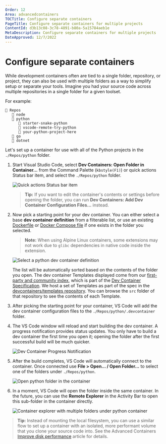 ```yaml
---
Order: 12
Area: advancedcontainers
TOCTitle: Configure separate containers
PageTitle: Configure separate containers for multiple projects
ContentId: d3b13c08-3c78-4891-b80a-5a15784aeb1e
MetaDescription: Configure separate containers for multiple projects
DateApproved: 12/7/2022
---
```

# Configure separate containers

While development containers often are tied to a single folder, repository, or project, they can also be used with multiple folders as a way to simplify setup or separate your tools. Imagine you had your source code across multiple repositories in a single folder for a given toolset.

For example:

```
📁 Repos
   📁 node
   📁 python
      📁 starter-snake-python
      📁 vscode-remote-try-python
      📁 your-python-project-here
   📁 go
   📁 dotnet
```

Let's set up a container for use with all of the Python projects in the `./Repos/python` folder.

1. Start Visual Studio Code, select **Dev Containers: Open Folder in Container...** from the Command Palette (`kbstyle(F1)`) or quick actions Status bar item, and select the `./Repos/python` folder.

    ![Quick actions Status bar item](images/configure-separate-containers/remote-dev-status-bar.png)

    > **Tip:** If you want to edit the container's contents or settings before opening the folder, you can run **Dev Containers: Add Dev Container Configuration Files...** instead.

2. Now pick a starting point for your dev container. You can either select a base **dev container definition** from a filterable list, or use an existing [Dockerfile](https://docs.docker.com/engine/reference/builder/) or [Docker Compose file](https://docs.docker.com/compose/compose-file/#compose-file-structure-and-examples) if one exists in the folder you selected.

    > **Note:** When using Alpine Linux containers, some extensions may not work due to `glibc` dependencies in native code inside the extension.

    ![Select a python dev container definition](images/configure-separate-containers/select-dev-container-def-python.png)

    The list will be automatically sorted based on the contents of the folder you open. The dev container Templates displayed come from our [first-party and community index](https://containers.dev/templates), which is part of the [Dev Container Specification](https://containers.dev/). We host a set of Templates as part of the spec in the [devcontainers/templates repository](https://github.com/devcontainers/templates). You can browse the `src` folder of that repository to see the contents of each Template.

3. After picking the starting point for your container, VS Code will add the dev container configuration files to the `./Repos/python/.devcontainer` folder.

4. The VS Code window will reload and start building the dev container. A progress notification provides status updates. You only have to build a dev container the first time you open it; opening the folder after the first successful build will be much quicker.

    ![Dev Container Progress Notification](images/configure-separate-containers/dev-container-progress.png)

5. After the build completes, VS Code will automatically connect to the container. Once connected use **File > Open... / Open Folder...** to select one of the folders under `./Repos/python`.

    ![Open python folder in the container](images/configure-separate-containers/open-folder-python.png)

6. In a moment, VS Code will open the folder inside the same container. In the future, you can use the **Remote Explorer** in the Activity Bar to open this sub-folder in the container directly.

    ![Container explorer with multiple folders under python container](images/configure-separate-containers/containers-explorer-python.png)

> **Tip:** Instead of mounting the local filesystem, you can use a similar flow to set up a container with an isolated, more performant volume that you clone your source code into. See the Advanced Containers [Improve disk performance](/remote/advancedcontainers/improve-performance.md#use-a-named-volume-for-your-entire-source-tree) article for details.
